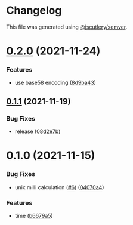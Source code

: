 # Changelog

This file was generated using [@jscutlery/semver](https://github.com/jscutlery/semver).

# [0.2.0](https://github.com/chronark/libs/compare/time-0.1.1...time-0.2.0) (2021-11-24)


### Features

* use base58 encoding ([8d9ba43](https://github.com/chronark/libs/commit/8d9ba43585fcf045a4bda32408d0d781599feb7f))



## [0.1.1](https://github.com/chronark/libs/compare/time-0.1.0...time-0.1.1) (2021-11-19)

### Bug Fixes

- release ([08d2e7b](https://github.com/chronark/libs/commit/08d2e7b5b37c695f7251c3223486fe1af755eab6))

# 0.1.0 (2021-11-15)

### Bug Fixes

- unix milli calculation ([#6](https://github.com/chronark/libs/issues/6)) ([04070a4](https://github.com/chronark/libs/commit/04070a4fb44ed237584cf4aaf484c251f924a57b))

### Features

- time ([b6679a5](https://github.com/chronark/libs/commit/b6679a576d3711ca9a4e08679bafd87569b010a3))
